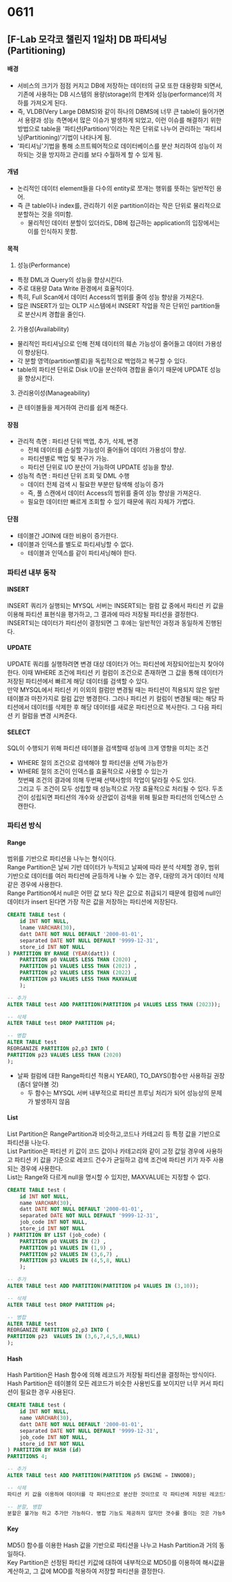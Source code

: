 # 0611

## [F-Lab 모각코 챌린지 1일차] DB 파티셔닝(Partitioning)
#### 배경
- 서비스의 크기가 점점 커지고 DB에 저장하는 데이터의 규모 또한 대용량화 되면서, 기존에 사용하는 DB 시스템의 용량(storage)의 한계와 성능(performance)의 저하를 가져오게 된다.
- 즉, VLDB(Very Large DBMS)와 같이 하나의 DBMS에 너무 큰 table이 들어가면서 용량과 성능 측면에서 많은 이슈가 발생하게 되었고, 이런 이슈를 해결하기 위한 방법으로 table을 '파티션(Partition)'이라는 작은 단위로 나누어 관리하는 '파티셔닝(Partitioning)'기법이 나타나게 됨.
- '파티셔닝'기법을 통해 소프트웨어적으로 데이터베이스를 분산 처리하여 성능이 저하되는 것을 방지하고 관리를 보다 수월하게 할 수 있게 됨.

#### 개념
- 논리적인 데이터 element들을 다수의 entity로 쪼개는 행위를 뜻하는 일반적인 용어.
- 즉 큰 table이나 index를, 관리하기 쉬운 partition이라는 작은 단위로 물리적으로 분할하는 것을 의미함.
    - 물리적인 데이터 분할이 있더라도, DB에 접근하는 application의 입장에서는 이를 인식하지 못함.

#### 목적
1. 성능(Performance)
- 특정 DML과 Query의 성능을 향상시킨다.
- 주로 대용량 Data Write 환경에서 효율적이다.
- 특히, Full Scan에서 데이터 Access의 범위를 줄여 성능 향상을 가져온다.
- 많은 INSERT가 있는 OLTP 시스템에서 INSERT 작업을 작은 단위인 partition들로 분산시켜 경합을 줄인다.
2. 가용성(Availability)
- 물리적인 파티셔닝으로 인해 전체 데이터의 훼손 가능성이 줄어들고 데이터 가용성이 향상된다.
- 각 분할 영역(partition별로)을 독립적으로 백업하고 복구할 수 있다.
- table의 파티션 단위로 Disk I/O을 분산하여 경합을 줄이기 때문에 UPDATE 성능을 향상시킨다.
3. 관리용이성(Manageability)
- 큰 테이블들을 제거하여 관리를 쉽게 해준다.

#### 장점
- 관리적 측면 : 파티션 단위 백엽, 추가, 삭제, 변경
    - 전체 데이터를 손실할 가능성이 줄어들어 데이터 가용성이 향상.
    - 파티션별로 백업 및 복구가 가능.
    - 파티션 단위로 I/O 분산이 가능하여 UPDATE 성능을 향상.
- 성능적 측면 : 파티션 단위 조회 및 DML 수행
    - 데이터 전체 검색 시 필요한 부분만 탐색해 성능이 증가
    - 즉, 풀 스캔에서 데이터 Access의 범위를 줄여 성능 향상을 가져온다.
    - 필요한 데이터만 빠르게 조회할 수 있기 때문에 쿼리 자체가 가볍다.

#### 단점
- 테이블간 JOIN에 대한 비용이 증가한다.
- 테이블과 인덱스를 별도로 파티셔닝할 수 없다.
    - 테이블과 인덱스를 같이 파티셔닝해야 한다.

### 파티션 내부 동작
#### INSERT  
INSERT 쿼리가 실행되는 MYSQL 서버는 INSERT되는 컬럼 값 중에서 파티션 키 값을 이용해 파티션 표현식을 평가하고, 그 결과에 따라 저장될 파티션을 결정한다.  
INSERT되는 데이터가 파티션이 결정되면 그 후에는 일반적인 과정과 동일하게 진행된다.

#### UPDATE  
UPDATE 쿼리를 실행하려면 변경 대상 데이터가 어느 파티션에 저장되어있는지 찾아야 한다. 이때 WHERE 조건에 파티션 키 컬럼이 조건으로 존재하면 그 값을 통해 데이터가 저장된 파티션에서 빠르게 해당 데이터를 검색할 수 있다.  
만약 MYSQL에서 파티션 키 이외의 컬럼만 변경될 때는 파티션이 적용되지 않은 일반 테이블과 마찬가지로 컬럼 값만 병경한다. 그러나 파티션 키 컬럼이 변경될 때는 해당 파티션에서 데이터를 삭제한 후 해당 데이터를 새로운 파티션으로 복사한다. 그 다음 파티션 키 컬럼을 변경 시켜준다.

#### SELECT  
SQL이 수행되기 위해 파티션 테이블을 검색할때 성능에 크게 영향을 미치는 조건
- WHERE 절의 조건으로 검색해야 할 파티션을 선택 가능한가
- WHERE 절의 조건이 인덱스를 효율적으로 사용할 수 있는가  
첫번째 조건의 결과에 의해 두번째 선택사항의 작업이 달라질 수도 있다.  
그리고 두 조건이 모두 성립할 때 성능적으로 가장 효율적으로 처리될 수 있다. 두조건이 성립되면 파티션의 개수와 상관없이 검색을 위해 필요한 파티션의 인덱스만 스캔한다.

### 파티션 방식
#### Range
범위를 기반으로 파티션을 나누는 형식이다.  
Range Partition은 날씨 기반 데이터가 누적되고 날짜에 따라 분석 삭제할 경우, 범위 기반으로 데이터를 여러 파티션에 균등하게 나눌 수 있는 경우, 대량의 과거 데이터 삭제 같은 경우에 사용한다.  
Range Partition에서 null은 어떤 값 보다 작은 값으로 취급되기 때문에 컬럼에 null인 데이터가 insert 된다면 가장 작은 값을 저장하는 파티션에 저장된다.

```sql
CREATE TABLE test (
    id INT NOT NULL,
    lname VARCHAR(30),
    datt DATE NOT NULL DEFAULT '2000-01-01',
    separated DATE NOT NULL DEFAULT '9999-12-31',
    store_id INT NOT NULL
) PARTITION BY RANGE (YEAR(datt)) (
    PARTITION p0 VALUES LESS THAN (2020) ,
    PARTITION p1 VALUES LESS THAN (2021) ,
    PARTITION p2 VALUES LESS THAN (2022) ,
    PARTITION p3 VALUES LESS THAN MAXVALUE
    );

-- 추가
ALTER TABLE test ADD PARTITION(PARTITION p4 VALUES LESS THAN (2023));

-- 삭제
ALTER TABLE test DROP PARTITION p4;

-- 병합
ALTER TABLE test 
REORGANIZE PARTITION p2,p3 INTO (
PARTITION p23 VALUES LESS THAN (2020)
);
```

- 날짜 컬럼에 대한 Range파티션 적용시 YEAR(), TO_DAYS()함수만 사용하길 권장(좀더 알아볼 것)
	- 두 함수는 MYSQL 서버 내부적으로 파티션 프루닝 처리가 되어 성능상의 문제가 발생하지 않음

#### List
List Partition은 RangePartition과 비슷하고,코드나 카테고리 등 특정 값을 기반으로 파티션을 나눈다.  
List Partition은 파티션 키 값이 코드 값이나 카테고리와 같이 고정 값일 경우에 사용하고 파티션 키 값을 기준으로 레코드 건수가 균일하고 검색 조건에 파티션 키가 자주 사용되는 경우에 사용한다.  
List는 Range와 다르게 null을 명시할 수 있지만, MAXVALUE는 지정할 수 없다.

```sql
CREATE TABLE test (
    id INT NOT NULL,
    name VARCHAR(30),
    datt DATE NOT NULL DEFAULT '2000-01-01',
    separated DATE NOT NULL DEFAULT '9999-12-31',
    job_code INT NOT NULL,
    store_id INT NOT NULL
) PARTITION BY LIST (job_code) (
    PARTITION p0 VALUES IN (2) ,
    PARTITION p1 VALUES IN (1,9) ,
    PARTITION p2 VALUES IN (3,6,7) ,
    PARTITION p3 VALUES IN (4,5,8, NULL)
    );

-- 추가
ALTER TABLE test ADD PARTITION(PARTITION p4 VALUES IN (3,10));

-- 삭제
ALTER TABLE test DROP PARTITION p4;

-- 병합
ALTER TABLE test 
REORGANIZE PARTITION p2,p3 INTO (
PARTITION p23  VALUES IN (3,6,7,4,5,8,NULL)
);
```

#### Hash
Hash Partition은 Hash 함수에 의해 레코드가 저장될 파티션을 결정하는 방식이다.  
Hash Partition은 테이블의 모든 레코드가 비슷한 사용빈도를 보이지만 너무 커서 파티션이 필요한 경우 사용된다.

```sql
CREATE TABLE test (
    id INT NOT NULL,
    name VARCHAR(30),
    datt DATE NOT NULL DEFAULT '2000-01-01',
    separated DATE NOT NULL DEFAULT '9999-12-31',
    job_code INT NOT NULL,
    store_id INT NOT NULL
) PARTITION BY HASH (id)
PARTITIONS 4;

-- 추가
ALTER TABLE test ADD PARTITION(PARTITION p5 ENGINE = INNODB);

-- 삭제
파티션 키 값을 이용하여 데이터를 각 파티션으로 분산한 것이므로 각 파티션에 저장된 레코드의 부류를 사용자가 예측할 수 없기에 해시나 키를 이용한 파티션에서는 파티션 단위의 삭제는 불가능하다.

-- 분할, 병합
분할은 불가능 하고 추가만 가능하다. 병합 기능도 제공하지 않지만 갯수를 줄이는 것은 가능하다.
```

#### Key
MD5() 함수를 이용한 Hash 값을 기반으로 파티션을 나누고 Hash Partition과 거의 동일하다.  
Key Partition은 선정된 파티션 키값에 대하여 내부적으로 MD5()를 이용하여 해시값을 계산하고, 그 값에 MOD를 적용하여 저장할 파티션을 결정한다.
